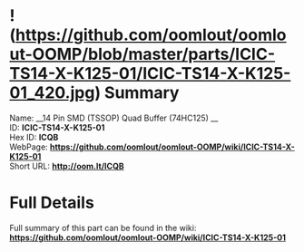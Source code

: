 
!(https://github.com/oomlout/oomlout-OOMP/blob/master/parts/ICIC-TS14-X-K125-01/ICIC-TS14-X-K125-01_420.jpg)
Summary
=================
  
Name: __14 Pin SMD (TSSOP) Quad Buffer (74HC125) __    
ID: __ICIC-TS14-X-K125-01__   
Hex ID: __ICQB__   
WebPage: __https://github.com/oomlout/oomlout-OOMP/wiki/ICIC-TS14-X-K125-01__   
Short URL: __http://oom.lt/ICQB__   

Full Details
==========================
Full summary of this part can be found in the wiki:   
__https://github.com/oomlout/oomlout-OOMP/wiki/ICIC-TS14-X-K125-01__    

